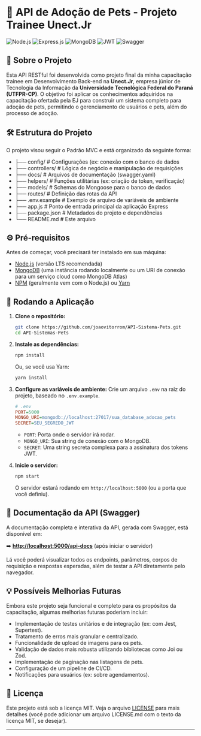 # 🐾 API de Adoção de Pets - Projeto Trainee Unect.Jr

![Node.js](https://img.shields.io/badge/Node.js-339933?style=for-the-badge&logo=nodedotjs&logoColor=white) ![Express.js](https://img.shields.io/badge/Express.js-000000?style=for-the-badge&logo=express&logoColor=white) ![MongoDB](https://img.shields.io/badge/MongoDB-4EA94B?style=for-the-badge&logo=mongodb&logoColor=white) ![JWT](https://img.shields.io/badge/JWT-000000?style=for-the-badge&logo=jsonwebtokens&logoColor=white) ![Swagger](https://img.shields.io/badge/Swagger-85EA2D?style=for-the-badge&logo=swagger&logoColor=black)

## 🌟 Sobre o Projeto

Esta API RESTful foi desenvolvida como projeto final da minha capacitação trainee em Desenvolvimento Back-end na **Unect.Jr**, empresa júnior de Tecnologia da Informação da **Universidade Tecnológica Federal do Paraná (UTFPR-CP)**. O objetivo foi aplicar os conhecimentos adquiridos na capacitação ofertada pela EJ para construir um sistema completo para adoção de pets, permitindo o gerenciamento de usuários e pets, além do processo de adoção.

## 🛠️ Estrutura do Projeto

O projeto visou seguir o Padrão MVC e está organizado da seguinte forma:

- ├── config/ # Configurações (ex: conexão com o banco de dados
- ├── controllers/ # Lógica de negócio e manipulação de requisições
- ├── docs/ # Arquivos de documentação (swagger.yaml)
- ├── helpers/ # Funções utilitárias (ex: criação de token, verificação)
- ├── models/ # Schemas do Mongoose para o banco de dados
- ├── routes/ # Definição das rotas da API
- ├── .env.example # Exemplo de arquivo de variáveis de ambiente
- ├── app.js # Ponto de entrada principal da aplicação Express
- ├── package.json # Metadados do projeto e dependências
- └── README.md # Este arquivo

## ⚙️ Pré-requisitos

Antes de começar, você precisará ter instalado em sua máquina:

*   [Node.js](https://nodejs.org/) (versão LTS recomendada)
*   [MongoDB](https://www.mongodb.com/try/download/community) (uma instância rodando localmente ou um URI de conexão para um serviço cloud como MongoDB Atlas)
*   [NPM](https://www.npmjs.com/) (geralmente vem com o Node.js) ou [Yarn](https://yarnpkg.com/)

## 🚀 Rodando a Aplicação

1.  **Clone o repositório:**
    ```bash
    git clone https://github.com/joaovitorrom/API-Sistema-Pets.git
    cd API-Sistemas-Pets
    ```

2.  **Instale as dependências:**
    ```bash
    npm install
    ```
    Ou, se você usa Yarn:
    ```bash
    yarn install
    ```

3.  **Configure as variáveis de ambiente:**
    Crie um arquivo `.env` na raiz do projeto, baseado no `.env.example`.
    ```ini
    # .env
    PORT=5000
    MONGO_URI=mongodb://localhost:27017/sua_database_adocao_pets
    SECRET=SEU_SEGREDO_JWT
    ```
    *   `PORT`: Porta onde o servidor irá rodar.
    *   `MONGO_URI`: Sua string de conexão com o MongoDB.
    *   `SECRET`: Uma string secreta complexa para a assinatura dos tokens JWT.

4.  **Inicie o servidor:**
    ```bash
    npm start
    ```
    O servidor estará rodando em `http://localhost:5000` (ou a porta que você definiu).

## 📖 Documentação da API (Swagger)

A documentação completa e interativa da API, gerada com Swagger, está disponível em:

➡️ **[http://localhost:5000/api-docs](http://localhost:5000/api-docs)** (após iniciar o servidor)

Lá você poderá visualizar todos os endpoints, parâmetros, corpos de requisição e respostas esperadas, além de testar a API diretamente pelo navegador.

## 💡 Possíveis Melhorias Futuras

Embora este projeto seja funcional e completo para os propósitos da capacitação, algumas melhorias futuras poderiam incluir:

*   Implementação de testes unitários e de integração (ex: com Jest, Supertest).
*   Tratamento de erros mais granular e centralizado.
*   Funcionalidade de upload de imagens para os pets.
*   Validação de dados mais robusta utilizando bibliotecas como Joi ou Zod.
*   Implementação de paginação nas listagens de pets.
*   Configuração de um pipeline de CI/CD.
*   Notificações para usuários (ex: sobre agendamentos).


## 📄 Licença

Este projeto está sob a licença MIT. Veja o arquivo [LICENSE](LICENSE.md) para mais detalhes (você pode adicionar um arquivo LICENSE.md com o texto da licença MIT, se desejar).

---
